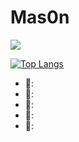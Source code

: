 # Mas0n
<img align="top" src="https://github-readme-stats.vercel.app/api?username=Mas0nSun&show_icons=true&icon_color=FF9300&text_color=1E1E1E&bg_color=ffffff&hide_title=true" />

[![Top Langs](https://github-readme-stats.vercel.app/api/top-langs/?username=Mas0nSun)](https://github.com/Mas0nSun/github-readme-stats)

- 🌄:
- 🌃:
- 🌉:
- 🌆:
- 🌌: 
